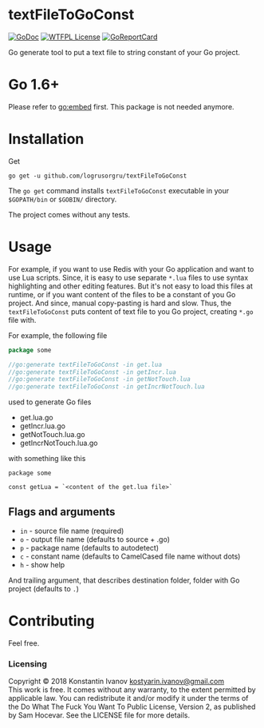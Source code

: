 textFileToGoConst
=================

[![GoDoc](https://godoc.org/github.com/logrusorgru/textFileToGoConst?status.svg)](https://godoc.org/github.com/logrusorgru/textFileToGoConst)
[![WTFPL License](https://img.shields.io/badge/license-wtfpl-blue.svg)](http://www.wtfpl.net/about/)
[![GoReportCard](https://goreportcard.com/badge/logrusorgru/textFileToGoConst)](https://goreportcard.com/report/logrusorgru/textFileToGoConst)

Go generate tool to put a text file to string constant of your Go project.


# Go 1.6+

Please refer to [go:embed](https://tip.golang.org/pkg/embed/) first. This package is not needed anymore.

# Installation

Get
```
go get -u github.com/logrusorgru/textFileToGoConst
```
The `go get` command installs `textFileToGoConst` executable in your
`$GOPATH/bin` or `$GOBIN/` directory.


The project comes without any tests.

# Usage

For example, if you want to use Redis with your Go application and want to
use Lua scripts. Since, it is easy to use separate `*.lua` files to use
syntax highlighting and other editing features. But it's not easy to load
this files at runtime, or if you want content of the files to be a constant
of you Go project. And since, manual copy-pasting is hard and slow. Thus,
the `textFileToGoConst` puts content of text file to you Go project, creating
`*.go` file with.

For example, the following file
```go
package some

//go:generate textFileToGoConst -in get.lua
//go:generate textFileToGoConst -in getIncr.lua
//go:generate textFileToGoConst -in getNotTouch.lua
//go:generate textFileToGoConst -in getIncrNotTouch.lua
```
used to generate Go files
- get.lua.go
- getIncr.lua.go
- getNotTouch.lua.go
- getIncrNotTouch.lua.go

with something like this
```
package some

const getLua = `<content of the get.lua file>`

```

## Flags and arguments

- `in` - source file name (required)
- `o`  - output file name (defaults to source + .go)
- `p`  - package name (defaults to autodetect)
- `c`  - constant name (defaults to CamelCased file name without dots)
- `h`  - show help

And trailing argument, that describes destination folder, folder with Go
project (defaults to `.`)

# Contributing

Feel free.

### Licensing

Copyright &copy; 2018 Konstantin Ivanov <kostyarin.ivanov@gmail.com>  
This work is free. It comes without any warranty, to the extent permitted
by applicable law.  You can redistribute it and/or modify it under the
terms of the Do What The Fuck You Want To Public License, Version 2,
as published by Sam Hocevar. See the LICENSE file for more details.


